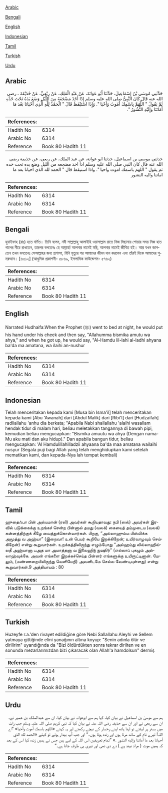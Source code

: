 [Arabic](#arabic)

[Bengali](#bengali)

[English](#english)

[Indonesian](#indonesian)

[Tamil](#tamil)

[Turkish](#turkish)

[Urdu](#urdu)

## Arabic


<div dir="rtl" lang="ar" style={{fontSize:'larger',backgroundColor:'#f8f9fa',padding:20}}>
حَدَّثَنِي مُوسَى بْنُ إِسْمَاعِيلَ، حَدَّثَنَا أَبُو عَوَانَةَ، عَنْ عَبْدِ الْمَلِكِ، عَنْ رِبْعِيٍّ، عَنْ حُذَيْفَةَ ـ رضى الله عنه قَالَ كَانَ النَّبِيُّ صلى الله عليه وسلم إِذَا أَخَذَ مَضْجَعَهُ مِنَ اللَّيْلِ وَضَعَ يَدَهُ تَحْتَ خَدِّهِ ثُمَّ يَقُولُ ‏"‏ اللَّهُمَّ بِاسْمِكَ أَمُوتُ وَأَحْيَا ‏"‏‏.‏ وَإِذَا اسْتَيْقَظَ قَالَ ‏"‏ الْحَمْدُ لِلَّهِ الَّذِي أَحْيَانَا بَعْدَ مَا أَمَاتَنَا وَإِلَيْهِ النُّشُورُ ‏"‏‏.‏
</div>
<div style={{backgroundColor:'#f8f9fa',padding:20, marginBottom: 10}}><table> <thead> <tr> <th>References:</th> <th></th> </tr> </thead> <tbody><tr><td>Hadith No</td><td>6314</td></tr><tr><td>Arabic No</td><td>6314</td></tr><tr><td>Reference</td><td>Book 80 Hadith 11</td></tr></tbody></table></div>


<div dir="rtl" lang="ar" style={{fontSize:'larger',backgroundColor:'#f8f9fa',padding:20}}>
حدثني موسى بن اسماعيل، حدثنا ابو عوانة، عن عبد الملك، عن ربعي، عن حذيفة رضى الله عنه قال كان النبي صلى الله عليه وسلم اذا اخذ مضجعه من الليل وضع يده تحت خده ثم يقول " اللهم باسمك اموت واحيا ". واذا استيقظ قال " الحمد لله الذي احيانا بعد ما اماتنا واليه النشور
</div>
<div style={{backgroundColor:'#f8f9fa',padding:20, marginBottom: 10}}><table> <thead> <tr> <th>References:</th> <th></th> </tr> </thead> <tbody><tr><td>Hadith No</td><td>6314</td></tr><tr><td>Arabic No</td><td>6314</td></tr><tr><td>Reference</td><td>Book 80 Hadith 11</td></tr></tbody></table></div>

## Bengali


<div dir="ltr" lang="bn" style={{fontSize:'larger',backgroundColor:'#f8f9fa',padding:20}}>
হুযাইফাহ (রাঃ) হতে বর্ণিত। তিনি বলেন, নবী সাল্লাল্লাহু আলাইহি ওয়াসাল্লাম রাতে নিজ বিছানায় শোয়ার সময় নিজ হাত গালের নীচে রাখতেন, তারপর বলতেনঃ হে আল্লাহ! আপনার নামেই মরি, আপনার নামেই জীবিত হই। আর যখন জাগতেন তখন বলতেনঃ সেআল্লাহর জন্য প্রশংসা, যিনি মৃত্যুর পর আমাদের জীবন দান করলেন এবং তাঁরই দিকে আমাদের পুনরুত্থান। [৬৩১২] (আধুনিক প্রকাশনী- ৫৮৬৯, ইসলামিক ফাউন্ডেশন- ৫৭৬২)
</div>
<div style={{backgroundColor:'#f8f9fa',padding:20, marginBottom: 10}}><table> <thead> <tr> <th>References:</th> <th></th> </tr> </thead> <tbody><tr><td>Hadith No</td><td>6314</td></tr><tr><td>Arabic No</td><td>6314</td></tr><tr><td>Reference</td><td>Book 80 Hadith 11</td></tr></tbody></table></div>

## English


<div dir="ltr" lang="en" style={{fontSize:'larger',backgroundColor:'#f8f9fa',padding:20}}>
Narrated Hudhaifa:When the Prophet (ﷺ) went to bed at night, he would put his hand under his cheek and then say, "Allahumma bismika amutu wa ahya," and when he got up, he would say, "Al-Hamdu lil-lahi al-ladhi ahyana ba'da ma amatana, wa ilaihi an-nushur
</div>
<div style={{backgroundColor:'#f8f9fa',padding:20, marginBottom: 10}}><table> <thead> <tr> <th>References:</th> <th></th> </tr> </thead> <tbody><tr><td>Hadith No</td><td>6314</td></tr><tr><td>Arabic No</td><td>6314</td></tr><tr><td>Reference</td><td>Book 80 Hadith 11</td></tr></tbody></table></div>

## Indonesian


<div dir="ltr" lang="id" style={{fontSize:'larger',backgroundColor:'#f8f9fa',padding:20}}>
Telah menceritakan kepada kami [Musa bin Isma'il] telah menceritakan kepada kami [Abu 'Awanah] dari [Abdul Malik] dari [Ribi'I] dari [Hudzaifah] radliallahu 'anhu dia berkata; "Apabila Nabi shallallahu 'alaihi wasallam hendak tidur di malam hari, beliau meletakkan tangannya di bawah pipi, kemudian beliau mengucapkan: "Bismika amuutu wa ahya (Dengan nama-Mu aku mati dan aku hidup)." Dan apabila bangun tidur, beliau mengucapkan: 'Al Hamdulillahilladzii ahyaana ba'da maa amatana wailaihi nusyur (Segala puji bagi Allah yang telah menghidupkan kami setelah mematikan kami, dan kepada-Nya lah tempat kembali)
</div>
<div style={{backgroundColor:'#f8f9fa',padding:20, marginBottom: 10}}><table> <thead> <tr> <th>References:</th> <th></th> </tr> </thead> <tbody><tr><td>Hadith No</td><td>6314</td></tr><tr><td>Arabic No</td><td>6314</td></tr><tr><td>Reference</td><td>Book 80 Hadith 11</td></tr></tbody></table></div>

## Tamil


<div dir="ltr" lang="ta" style={{fontSize:'larger',backgroundColor:'#f8f9fa',padding:20}}>
ஹுதைஃபா பின் அல்யமான் (ரலி) அவர்கள் கூறியதாவது: நபி (ஸல்) அவர்கள் இரவில் படுக்கைக்கு உறங்கச் சென்ற பின்னால் தமது (வலக்) கையைத் தம்முடைய (வலக்) கன்னத்திற்குக் கீழே வைத்துக்கொள்வார்கள். பிறகு, “அல்லாஹும்ம பிஸ்மிக்க அமூத்து வ அஹ்யா” (இறைவா! உன் பெயர் கூறியே இறக்கிறேன்; உயிர்வாழவும் செய்கிறேன்) என்று கூறுவார்கள். உறக்கத்திலிருந்து எழும்போது “அல்ஹம்து லில்லாஹில்லதீ அஹ்யானா பஅத மா அமாத்தனா வ இலைஹிந் நுஷூர்” (எல்லாப் புகழும் அல்லாஹ்வுக்கே. அவன் எங்களை இறக்கச்செய்த பின்னர் எங்களுக்கு உயிரூட்டினான். மேலும், (மண்ணறையிலிருந்து வெளியேறி) அவனிடமே செல்ல வேண்டியுள்ளது) என்று கூறுவார்கள்.9 அத்தியாயம் : 80
</div>
<div style={{backgroundColor:'#f8f9fa',padding:20, marginBottom: 10}}><table> <thead> <tr> <th>References:</th> <th></th> </tr> </thead> <tbody><tr><td>Hadith No</td><td>6314</td></tr><tr><td>Arabic No</td><td>6314</td></tr><tr><td>Reference</td><td>Book 80 Hadith 11</td></tr></tbody></table></div>

## Turkish


<div dir="ltr" lang="tr" style={{fontSize:'larger',backgroundColor:'#f8f9fa',padding:20}}>
Huzeyfe r.a.'den rivayet edildiğine göre Nebi Sallallahu Aleyhi ve Sellem yatmaya gittiğinde elini yanağının altına koyup: "Senin adınla ölür ve dirilirim" uyandığında da "Bizi öldürdükten sonra tekrar dirilten ve en sonunda mezarlarımızdan bizi çıkaracak olan Allah'a hamdolsun" dermiş
</div>
<div style={{backgroundColor:'#f8f9fa',padding:20, marginBottom: 10}}><table> <thead> <tr> <th>References:</th> <th></th> </tr> </thead> <tbody><tr><td>Hadith No</td><td>6314</td></tr><tr><td>Arabic No</td><td>6314</td></tr><tr><td>Reference</td><td>Book 80 Hadith 11</td></tr></tbody></table></div>

## Urdu


<div dir="rtl" lang="ur" style={{fontSize:'larger',backgroundColor:'#f8f9fa',padding:20}}>
ہم سے موسیٰ بن اسماعیل نے بیان کیا، کہا ہم سے ابوعوانہ نے بیان کیا، ان سے عبدالملک بن عمیر نے، ان سے ربعی نے اور ان سے حذیفہ رضی اللہ عنہ نے بیان کیا کہ نبی کریم صلی اللہ علیہ وسلم جب رات میں بستر پر لیٹتے تو اپنا ہاتھ اپنے رخسار کے نیچے رکھتے اور یہ کہتے «اللهم باسمك أموت وأحيا» ”اے اللہ! تیرے نام کے ساتھ مرتا ہوں اور زندہ ہوتا ہوں۔“ اور جب آپ بیدار ہوتے تو کہتے «الحمد لله الذي أحيانا بعد ما أماتنا وإليه النشور‏ ‏‏.‏» ”تمام تعریفیں اس اللہ کے لیے ہیں جس نے ہمیں زندہ کیا اس کے بعد کہ ہمیں موت ( مراد نیند ہے ) دے دی تھی اور تیری ہی طرف جانا ہے۔“
</div>
<div style={{backgroundColor:'#f8f9fa',padding:20, marginBottom: 10}}><table> <thead> <tr> <th>References:</th> <th></th> </tr> </thead> <tbody><tr><td>Hadith No</td><td>6314</td></tr><tr><td>Arabic No</td><td>6314</td></tr><tr><td>Reference</td><td>Book 80 Hadith 11</td></tr></tbody></table></div>